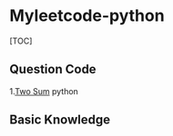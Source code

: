# Myleetcode-python

[TOC]

## Question Code

1.[Two Sum](https://leetcode.com/problems/two-sum/)	python

## Basic Knowledge